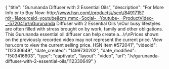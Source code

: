 {
    "title": "Gurunanda Diffuser with 2 Essential Oils",
    "description": "For More Info or to Buy Now: http:\/\/www.hsn.com\/products\/seo\/8491715?rdr=1&sourceid=youtube&cm_mmc=Social-_-Youtube-_-ProductVideo-_-572041\r\nGurunanda Diffuser with 2 Essential Oils \nOur busy lifestyles are often filled with stress brought on by work, family and other obligations. This Gurunanda essential oil diffuser can help create a...\r\nPrices shown on the previously recorded video may not represent the current price.  View hsn.com to view the current selling price. HSN Item #572041",
    "videoid": "112330649",
    "date_created": "1499730202",
    "date_modified": "1503416603",
    "type": "captivate",
    "layout": "video",
    "url": "\/v\/gurunanda-diffuser-with-2-essential-oils\/112330649"
}
